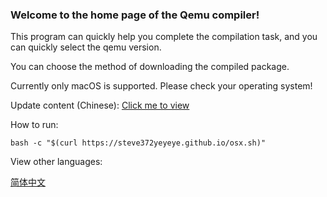 ### Welcome to the home page of the Qemu compiler!
This program can quickly help you complete the compilation task, and you can quickly select the qemu version.

You can choose the method of downloading the compiled package.

Currently only macOS is supported. Please check your operating system!

Update content (Chinese): [Click me to view](https://steve372yeyeye.github.io/update/qcomplie/)

How to run:
```
bash -c "$(curl https://steve372yeyeye.github.io/osx.sh)"
```

View other languages:

[简体中文]()
